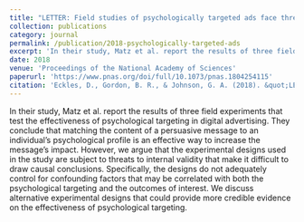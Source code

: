 ```yaml
---
title: "LETTER: Field studies of psychologically targeted ads face threats to internal validity"
collection: publications
category: journal
permalink: /publication/2018-psychologically-targeted-ads
excerpt: 'In their study, Matz et al. report the results of three field experiments that test the effectiveness of psychological targeting in digital advertising.'
date: 2018
venue: 'Proceedings of the National Academy of Sciences'
paperurl: 'https://www.pnas.org/doi/full/10.1073/pnas.1804254115'
citation: 'Eckles, D., Gordon, B. R., & Johnson, G. A. (2018). &quot;LETTER: Field studies of psychologically targeted ads face threats to internal validity.&quot; <i>Proceedings of the National Academy of Sciences</i>. 115(23), E5254-E5255.'
---
```


In their study, Matz et al. report the results of three field experiments that test the effectiveness of psychological targeting in digital advertising. They conclude that matching the content of a persuasive message to an individual’s psychological profile is an effective way to increase the message’s impact. However, we argue that the experimental designs used in the study are subject to threats to internal validity that make it difficult to draw causal conclusions. Specifically, the designs do not adequately control for confounding factors that may be correlated with both the psychological targeting and the outcomes of interest. We discuss alternative experimental designs that could provide more credible evidence on the effectiveness of psychological targeting.